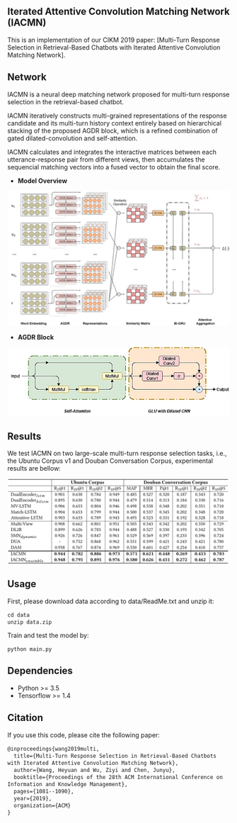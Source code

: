 ## __Iterated Attentive Convolution Matching Network (IACMN)__

This is an implementation of our CIKM 2019 paper: [Multi-Turn Response Selection in Retrieval-Based Chatbots with Iterated Attentive Convolution Matching Network].

## __Network__

IACMN is a neural deep matching network proposed for multi-turn response selection in the retrieval-based chatbot. 

IACMN iteratively constructs multi-grained representations of the response candidate and its multi-turn history context entirely based on hierarchical stacking of the proposed AGDR block, which is a refined combination of gated dilated-convolution and self-attention.

IACMN calculates and integrates the interactive matrices between each utterance-response pair from different views, then accumulates the sequencial matching vectors into a fused vector to obtain the final score.

- **Model Overview** 
<div align=center>
<img src="/appendix/model.png" width=800>
</div>

- **AGDR Block** 
<div align=center>
<img src="/appendix/AGDR_layer.jpeg" width=500>
</div>


## __Results__

We test IACMN on two large-scale multi-turn response selection tasks, i.e., the Ubuntu Corpus v1 and Douban Conversation Corpus, experimental results are bellow:

<img src="/appendix/result.png">

## __Usage__

First, please download data according to data/ReadMe.txt and unzip it:
```
cd data
unzip data.zip
```

Train and test the model by:
```
python main.py
```

## __Dependencies__

- Python >= 3.5
- Tensorflow >= 1.4

## __Citation__
If you use this code, please cite the following paper:

```
@inproceedings{wang2019multi,
  title={Multi-Turn Response Selection in Retrieval-Based Chatbots with Iterated Attentive Convolution Matching Network},
  author={Wang, Heyuan and Wu, Ziyi and Chen, Junyu},
  booktitle={Proceedings of the 28th ACM International Conference on Information and Knowledge Management},
  pages={1081--1090},
  year={2019},
  organization={ACM}
}
```
